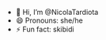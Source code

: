 - 👋 Hi, I’m @NicolaTardiota
- 😄 Pronouns: she/he
- ⚡ Fun fact: skibidi

<!---
NicolaTardiota/NicolaTardiota is a ✨ special ✨ repository because its `README.md` (this file) appears on your GitHub profile.
You can click the Preview link to take a look at your changes.
--->
